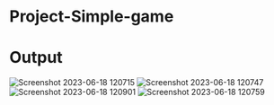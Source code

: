 
# Project-Simple-game
# Output
![Screenshot 2023-06-18 120715](https://github.com/Saurabh887Ku/Project-Simple-game/assets/126568202/047f14f9-2e4b-4cbd-ad25-2bd9ffc41819)
![Screenshot 2023-06-18 120747](https://github.com/Saurabh887Ku/Project-Simple-game/assets/126568202/24f6de88-2852-406e-a799-c510b66c4d7b)
![Screenshot 2023-06-18 120901](https://github.com/Saurabh887Ku/Project-Simple-game/assets/126568202/b0c97618-759d-425f-ba32-f7c1c96f1cdd)
![Screenshot 2023-06-18 120759](https://github.com/Saurabh887Ku/Project-Simple-game/assets/126568202/5ded3ca8-ac68-4f54-be97-3cc45e036a38)

